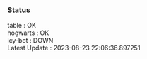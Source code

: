 ### Status


table : OK  
hogwarts : OK  
icy-bot : DOWN  
Latest Update : 2023-08-23 22:06:36.897251
